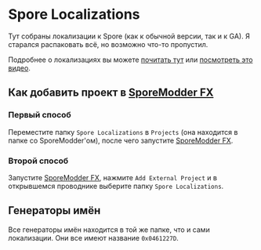 # Spore Localizations

Тут собраны локализации к Spore (как к обычной версии, так и к GA). Я старался распаковать всё, но возможно что-то пропустил.

Подробнее о локализациях вы можете [почитать тут](https://github.com/emd4600/SporeModder-FX/wiki/Localization:-how-translations-work-in-Spore) или [посмотреть это видео](https://www.youtube.com/watch?v=QA5cPMTKe34).

## Как добавить проект в [SporeModder FX](https://github.com/emd4600/SporeModder-FX)

### Первый способ

Переместите папку `Spore Localizations` в `Projects` (она находится в папке со SporeModder'ом), после чего запустите [SporeModder FX](https://github.com/emd4600/SporeModder-FX).

### Второй способ

Запустите [SporeModder FX](https://github.com/emd4600/SporeModder-FX), нажмите `Add External Project` и в открывшемся проводнике выберите папку `Spore Localizations`.

## Генераторы имён

Все генераторы имён находится в той же папке, что и сами локализации. Они все имеют название `0x0461227D`.
